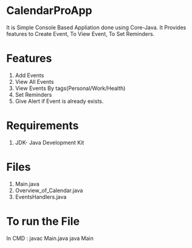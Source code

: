 # CalendarProApp

It is Simple Console Based Appliation done using Core-Java. It Provides features to Create Event, To View Event, To Set Reminders.

# Features
1. Add Events
2. View All Events
3. View Events By tags(Personal/Work/Health)
4. Set Reminders
5. Give Alert if Event is already exists.

# Requirements
1. JDK- Java Development Kit

# Files
1. Main.java
2. Overview_of_Calendar.java
3. EventsHandlers.java

# To run the File
In CMD :
javac Main.java
java Main


